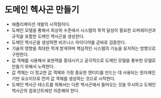 # 도메인 헥사곤 만들기

- 애플리케이션 개발의 시작점이다.
- 도메인 모델을 통해서 최상위 수준에서 시스템의 목적 달성이 필요한 오퍼레이션과 규칙을 포함한 도메인 헥사곤을 생성한다.
- 도메인 헥사곤을 생성하면 비즈니스 아이디어를 곧바로 검증한다.
- 기술의 영향을 최대한 적게 받게하며 핵심적인 시스템의 기능을 유지하는 방향으로 구현한다.
- 값 객체를 사용해서 표현력을 증대시키고 궁극적으로 도메인 모델을 풍부한 모델로 만들기 위해서 노력한다.
- 값 객체는 더 정교한 값 객체와 가장 중요한 엔티티를 만드는 데 사용되는 원자재인 기반 요소이므로 먼저 값 객체를 생성하는 것으로 시작한다.
- 도메인 헥사곤 테스트를 위해서는 다른 헥사곤에서 들어오는 것을 무시하고 도메인 헥사곤의 컴포넌트에만 의존해야 한다.
